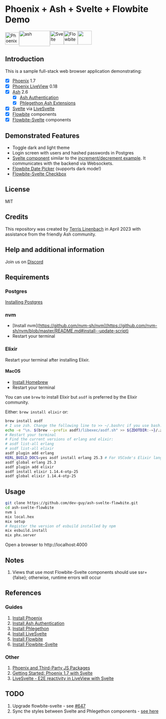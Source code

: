 # Phoenix + Ash + Svelte + Flowbite Demo

<img alt='Phoenix' src="https://seeklogo.com/images/P/phoenix-logo-D15F067911-seeklogo.com.png" height=40 width=45><img alt='ash' align="top" src="https://ash-hq.org/images/ash-logo-side.svg" height=50 width=100><nbsp><img alt='Svelte' src="https://upload.wikimedia.org/wikipedia/commons/1/1b/Svelte_Logo.svg" height=45 width=45><img alt='Flowbite' src="https://flowbite.com/docs/images/logo.svg" height=45 width=45><img src="https://flowbite-svelte.com/images/flowbite-svelte-icon-logo.svg" height=45 width=45>

## Introduction

This is a sample full-stack web browser application demonstrating:

- [x] [Phoenix](https://www.phoenixframework.org/) 1.7
- [x] [Phoenix LiveView](https://hexdocs.pm/phoenix_live_view/Phoenix.LiveView.html) 0.18 
- [x] [Ash](https://ash-hq.org) 2.6
  - [x] [Ash Authentication](https://github.com/team-alembic/ash_authentication)
  - [x] [Phlegethon Ash Extensions](https://github.com/frankdugan3/phlegethon) 
- [x] [Svelte](https://svelte.dev) via [LiveSvelte](https://github.com/woutdp/live_svelte)
- [x] [Flowbite](https://flowbite.com) components
- [x] [Flowbite-Svelte](https://flowbite-svelte.com) components

## Demonstrated Features

- Toggle dark and light theme
- Login screen with users and hashed passwords in Postgres
- [Svelte component](https://github.com/woutdp/live_svelte#create-a-svelte-component) similar to the [increment/decrement example](https://svelte.dev/repl/65fc4b475b884dcba414139848ff02ef). It communicates with the backend via Websockets.
- [Flowbite Date Picker](https://flowbite.com/docs/plugins/datepicker/) (supports dark mode!)
- [Flowbite-Svelte Checkbox](https://flowbite-svelte.com/forms/checkbox)

## License

MIT

## Credits

This repository was created by [Terris Linenbach](https://genserver.social/Terris) in April 2023 with assistance from the friendly Ash community.

## Help and additional information

Join us on [Discord](https://discord.com/invite/D7FNG2q)

## Requirements

### Postgres

[Installing Postgres](https://www.postgresql.org/docs/current/tutorial-install.html)

### nvm

- [Install nvm](https://github.com/nvm-sh/nvm](https://github.com/nvm-sh/nvm/blob/master/README.md#install--update-script)
- Restart your terminal

### Elixir

Restart your terminal after installing Elixir.

#### MacOS

- [Install Homebrew](https://docs.brew.sh/Installation)
- Restart your terminal

You can use `brew` to install Elixir but `asdf` is preferred by the Elixir community.

Either: `brew install elixir` or:

```sh
brew install asdf
# I use zsh. Change the following line to >> ~/.bashrc if you use bash.
echo -e "\n. $(brew --prefix asdf)/libexec/asdf.sh" >> ${ZDOTDIR:-~}/.zshrc
# Restart your terminal
# Find the current versions of erlang and elixir:
# asdf list-all erlang
# asdf list-all elixir
asdf plugin add erlang
KERL_BUILD_DOCS=yes asdf install erlang 25.3 # For VSCode's Elixir language server extension
asdf global erlang 25.3
asdf plugin add elixir
asdf install elixir 1.14.4-otp-25
asdf global elixir 1.14.4-otp-25
```

## Usage

```sh
git clone https://github.com/dev-guy/ash-svelte-flowbite.git
cd ash-svelte-flowbite
nvm i
mix local.hex
mix setup
# Register the version of esbuild installed by npm
mix esbuild.install
mix phx.server
```

Open a browser to http://localhost:4000

## Notes
  
1. Views that use most Flowbite-Svelte components should use ssr={false}; otherwise, runtime errors will occur
  
## References

### Guides

1. [Install Phoenix](https://hexdocs.pm/phoenix/installation.html)
2. [Install Ash Authentication](https://hexdocs.pm/ash_authentication_phoenix/getting-started-with-ash-authentication-phoenix.html)
3. [Install Phlegethon](https://github.com/frankdugan3/phlegethon/blob/main/documentation/tutorials/get-started.md)
4. [Install LiveSvelte](https://github.com/woutdp/live_svelte/blob/master/README.md)
5. [Install Flowbite](https://flowbite.com/docs/getting-started/phoenix/)
6. [Install Flowbite-Svelte](https://medium.com/mkdir-awesome/getting-started-with-flowbite-svelte-37b086ce9db5)

### Other

1. [Phoenix and Third-Party JS Packages](https://hexdocs.pm/phoenix/asset_management.html)
2. [Getting Started: Phoenix 1.7 with Svelte](https://medium.com/@alistairisrael/phoenix-1-7-with-svelte-12257d853ed1)
3. [LiveSvelte - E2E reactivity in LiveView with Svelte](https://elixirforum.com/t/livesvelte-e2e-reactivity-in-liveview-with-svelte/54822/4)

## TODO

1. Upgrade flowbite-svelte - see [#647](https://github.com/themesberg/flowbite-svelte/issues/647)
2. Sync the styles between Svelte and Phlegethon components - [see here](https://github.com/woutdp/live_svelte/discussions/28#discussioncomment-5575058)
